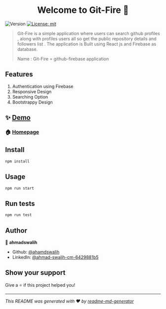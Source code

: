 <h1 align="center">Welcome to Git-Fire  👋</h1>
<p>
  <img alt="Version" src="https://img.shields.io/badge/version-0.1.0-blue.svg?cacheSeconds=2592000" />
  <a href="#" target="_blank">
    <img alt="License: mit" src="https://img.shields.io/badge/License-mit-yellow.svg" />
  </a>
</p>

> Git-Fire is a simple application where users can search github profiles , along with profiles users all so get the public repository details and followers list  . The application is Built using React js and Firebase as database. 
> 
> Name : Git-Fire = github-firebase application

## Features
1) Authentication using Firebase
2) Responsive Design
3) Searching Option
4) Bootstrappy Design


## ✨ [Demo](https://git-fire-sw.netlify.app)
### 🏠 [Homepage](/src/App.js)


## Install

```sh
npm install
```

## Usage

```sh
npm run start
```

## Run tests

```sh
npm run test
```

## Author

👤 **ahmadswalih**

* Github: [@ahamdswalih](https://github.com/ahamdswalih)
* LinkedIn: [@ahmad-swalih-cm-6429881b5](https://linkedin.com/in/ahmad-swalih-cm-6429881b5)

## Show your support

Give a ⭐️ if this project helped you!

***
_This README was generated with ❤️ by [readme-md-generator](https://github.com/kefranabg/readme-md-generator)_
